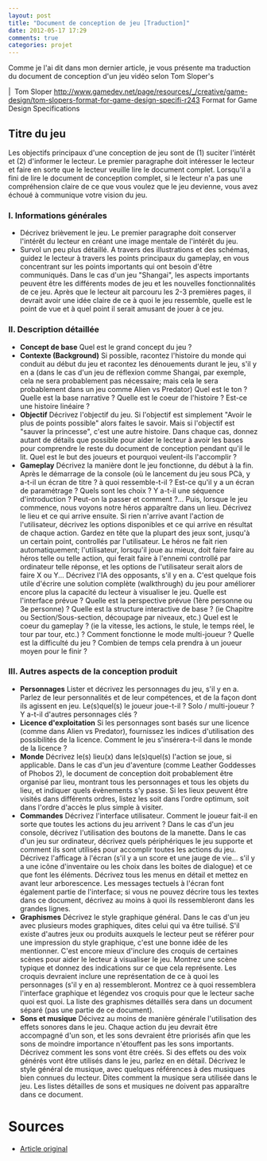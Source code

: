 ```yaml
---
layout: post
title: "Document de conception de jeu [Traduction]"
date: 2012-05-17 17:29
comments: true
categories: projet
---
```


Comme je l'ai dit dans mon dernier article, je vous présente ma traduction du document de conception d'un jeu vidéo selon Tom Sloper's

<!--more-->

|  Tom Sloper http://www.gamedev.net/page/resources/_/creative/game-design/tom-slopers-format-for-game-design-specifi-r243 Format for Game Design Specifications

## Titre du jeu

Les objectifs principaux d'une conception de jeu sont de (1) suciter l'intérêt et (2) d'informer le lecteur. Le premier paragraphe doit intéresser le lecteur et faire en sorte que le lecteur veuille lire le document complet. Lorsqu'il a fini de lire le document de conception complet, si le lecteur n'a pas une compréhension claire de ce que vous voulez que le jeu devienne, vous avez échoué à communique votre vision du jeu.

### I. Informations générales

 * Décrivez brièvement le jeu. Le premier paragraphe doit conserver l'intérêt du lecteur en créant une image mentale de l'intérêt du jeu.
 * Survol un peu plus détaillé. A travers des illustrations et des schémas, guidez le lecteur à travers les points principaux du gameplay, en vous concentrant sur les points importants qui ont besoin d'être communiqués. Dans le cas d'un jeu "Shangai", les aspects importants peuvent être les différents modes de jeu et les nouvelles fonctionnalités de ce jeu. Après que le lecteur ait parcouru les 2-3 premières pages, il devrait avoir une idée claire de ce à quoi le jeu ressemble, quelle est le point de vue et à quel point il serait amusant de jouer à ce jeu.

### II. Description détaillée

 * **Concept de base** Quel est le grand concept du jeu ?
 * **Contexte (Background)** Si possible, racontez l'histoire du monde qui conduit au début du jeu et racontez les dénouements durant le jeu, s'il y en a (dans le cas d'un jeu de réflexion comme Shangai, par exemple, cela ne sera probablement pas nécessaire; mais cela le sera probablement dans un jeu comme Alien vs Predator) Quel est le ton ? Quelle est la base narrative ? Quelle est le coeur de l'histoire ? Est-ce une histoire linéaire ?
 * **Objectif** Décrivez l'objectif du jeu. Si l'objectif est simplement "Avoir le plus de points possible" alors faites le savoir. Mais si l'objectif est "sauver la princesse", c'est une autre histoire. Dans chaque cas, donnez autant de détails que possible pour aider le lecteur à avoir les bases pour comprendre le reste du document de conception pendant qu'il le lit. Quel est le but des joueurs et pourquoi veulent-ils l'accomplir ?
 * **Gameplay** Décrivez la manière dont le jeu fonctionne, du début à la fin. Après le démarrage de la console (où le lancement du jeu sous PCà, y a-t-il un écran de titre ? à quoi ressemble-t-il ? Est-ce qu'il y a un écran de paramétrage ? Quels sont les choix ? Y a-t-il une séquence d'introduction ? Peut-on la passer et comment ?... Puis, lorsque le jeu commence, nous voyons notre héros apparaître dans un lieu. Décrivez le lieu et ce qui arrive ensuite. Si rien n'arrive avant l'action de l'utilisateur, décrivez les options disponibles et ce qui arrive en résultat de chaque action. Gardez en tête que la plupart des jeux sont, jusqu'à un certain point, controllés par l'utilisateur. Le héros ne fait rien automatiquement; l'utilisateur, lorsqu'il joue au mieux, doit faire faire au héros telle ou telle action, qui ferait faire à l'ennemi controllé par ordinateur telle réponse, et les options de l'utilisateur serait alors de faire X ou Y... Décrivez l'IA des opposants, s'il y en a. C'est quelque fois utile d'écrire une solution complète (walkthrough) du jeu pour améliorer encore plus la capacité du lecteur à visualiser le jeu. Quelle est l'interface prévue ? Quelle est la perspective prévue (1ère personne ou 3e personne) ? Quelle est la structure interactive de base ? (ie Chapitre ou Section/Sous-section, découpage par niveaux, etc.) Quel est le coeur du gameplay ? (ie la vitesse, les actions, le stule, le temps réel, le tour par tour, etc.) ? Comment fonctionne le mode multi-joueur ? Quelle est la difficulté du jeu ? Combien de temps cela prendra à un joueur moyen pour le finir ?

### III. Autres aspects de la conception produit

 * **Personnages** Lister et décrivez les personnages du jeu, s'il y en a. Parlez de leur personnalités et de leur compétences, et de la façon dont ils agissent en jeu. Le(s)quel(s) le joueur joue-t-il ? Solo / multi-joueur ? Y a-t-il d'autres personnages clés ?
 * **Licence d'exploitation** Si les personnages sont basés sur une licence (comme dans Alien vs Predator), fournissez les indices d'utilisation des possibilités de la licence. Comment le jeu s'insérera-t-il dans le monde de la licence ?
 * **Monde** Décrivez le(s) lieu(x) dans le(s)quel(s) l'action se joue, si applicable. Dans le cas d'un jeu d'aventure (comme Leather Goddesses of Phobos 2), le document de conception doit probablement être organisé par lieu, montrant tous les personnages et tous les objets du lieu, et indiquer quels évènements s'y passe. Si les lieux peuvent être visités dans différents ordres, listez les soit dans l'ordre optimum, soit dans l'ordre d'accès le plus simple à visiter.
 * **Commandes** Décrivez l'interface utilisateur. Comment le joueur fait-il en sorte que toutes les actions du jeu arrivent ? Dans le cas d'un jeu console, décrivez l'utilisation des boutons de la manette. Dans le cas d'un jeu sur ordinateur, décrivez quels périphériques le jeu supporte et comment ils sont utilisés pour accomplir toutes les actions du jeu. Décrivez l'afficage à l'écran (s'il y a un score et une jauge de vie... s'il y a une icône d'inventaire ou les choix dans les boites de dialogue) et ce que font les éléments. Décrivez tous les menus en détail et mettez en avant leur arborescence. Les messages tectuels à l'écran font également partie de l'interface; si vous ne pouvez décrire tous les textes dans ce document, décrivez au moins à quoi ils ressembleront dans les grandes lignes.
 * **Graphismes** Décrivez le style graphique général. Dans le cas d'un jeu avec plusieurs modes graphiques, dites celui qui va être tuilisé. S'il existe d'autres jeux ou produits auxquels le lecteur peut se référer pour une impression du style graphique, c'est une bonne idée de les mentionner. C'est encore mieux d'inclure des croquis de certaines scènes pour aider le lecteur à visualiser le jeu. Montrez une scène typique et donnez des indications sur ce que cela représente. Les croquis devraient inclure une représentation de ce à quoi les personnages (s'il y en a) ressembleront. Montrez ce à quoi ressemblera l'interface graphique et légendez vos croquis pour que le lecteur sache quoi est quoi. La liste des graphismes détaillés sera dans un document séparé (pas une partie de ce document).
 * **Sons et musique** Décivez au moins de manière générale l'utilisation des effets sonores dans le jeu. Chaque action du jeu devrait être accompagné d'un son, et les sons devraient être priorisés afin que les sons de moindre importance n'étouffent pas les sons importants. Décrivez comment les sons vont être créés. Si des effets ou des voix générés vont être utilisés dans le jeu, parlez en en détail. Décrivez le style général de musique, avec quelques références à des musiques bien connues du lecteur. Dites comment la musique sera utilisée dans le jeu. Les listes détailles de sons et musiques ne doivent pas apparaître dans ce document.

# Sources
 * [Article original](http://www.gamedev.net/page/resources/_/creative/game-design/tom-slopers-format-for-game-design-specifi-r243)
